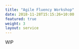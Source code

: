 ```yaml
---
title: "Agile Fluency Workshop"
date: 2018-11-28T15:15:26+10:00
featured: true
weight: 3
layout: service
---
```


WIP
